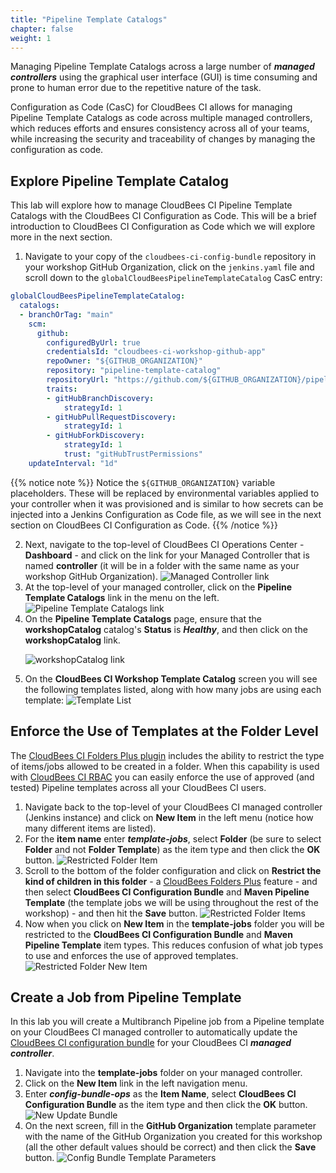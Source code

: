 ```yaml
---
title: "Pipeline Template Catalogs"
chapter: false
weight: 1
---
```


Managing Pipeline Template Catalogs across a large number of ***managed controllers*** using the graphical user interface (GUI) is time consuming and prone to human error due to the repetitive nature of the task.

Configuration as Code (CasC) for CloudBees CI allows for managing Pipeline Template Catalogs as code across multiple managed controllers, which reduces efforts and ensures consistency across all of your teams, while increasing the security and traceability of changes by managing the configuration as code.


## Explore Pipeline Template Catalog
This lab will explore how to manage CloudBees CI Pipeline Template Catalogs with the CloudBees CI Configuration as Code. This will be a brief introduction to CloudBees CI Configuration as Code which we will explore more in the next section.

1. Navigate to your copy of the `cloudbees-ci-config-bundle` repository in your workshop GitHub Organization, click on the `jenkins.yaml` file and scroll down to the `globalCloudBeesPipelineTemplateCatalog` CasC entry:

```yaml
globalCloudBeesPipelineTemplateCatalog:
  catalogs:
  - branchOrTag: "main"
    scm:
      github:
        configuredByUrl: true
        credentialsId: "cloudbees-ci-workshop-github-app"
        repoOwner: "${GITHUB_ORGANIZATION}"
        repository: "pipeline-template-catalog"
        repositoryUrl: "https://github.com/${GITHUB_ORGANIZATION}/pipeline-template-catalog.git"
        traits:
        - gitHubBranchDiscovery:
            strategyId: 1
        - gitHubPullRequestDiscovery:
            strategyId: 1
        - gitHubForkDiscovery:
            strategyId: 1
            trust: "gitHubTrustPermissions"
    updateInterval: "1d"
```

{{% notice note %}}
Notice the `${GITHUB_ORGANIZATION}` variable placeholders. These will be replaced by environmental variables applied to your controller when it was provisioned and is similar to how secrets can be injected into a Jenkins Configuration as Code file, as we will see in the next section on CloudBees CI Configuration as Code.
{{% /notice %}}

2. Next, navigate to the top-level of CloudBees CI Operations Center - **Dashboard** - and click on the link for your Managed Controller that is named **controller** (it will be in a folder with the same name as your workshop GitHub Organization). ![Managed Controller link](managed-controller-link.png?width=60pc)
3. At the top-level of your managed controller, click on the **Pipeline Template Catalogs** link in the menu on the left. ![Pipeline Template Catalogs link](catalog-link.png?width=40pc)
4. On the **Pipeline Template Catalogs** page, ensure that the **workshopCatalog** catalog's **Status** is ***Healthy***, and then click on the **workshopCatalog** link. <p>![workshopCatalog link](workshopcatalog-link.png?width=50pc)
5.  On the **CloudBees CI Workshop Template Catalog** screen you will see the following templates listed, along with how many jobs are using each template: ![Template List](workshop-template-list.png?width=50pc)

## Enforce the Use of Templates at the Folder Level
The [CloudBees CI Folders Plus plugin](https://docs.cloudbees.com/docs/cloudbees-ci/latest/cloud-secure-guide/folders-plus) includes the ability to restrict the type of items/jobs allowed to be created in a folder. When this capability is used with [CloudBees CI RBAC](https://docs.beescloud.com/docs/cloudbees-ci/latest/cloud-secure-guide/rbac) you can easily enforce the use of approved (and tested) Pipeline templates across all your CloudBees CI users.

1. Navigate back to the top-level of your CloudBees CI managed controller (Jenkins instance) and click on **New Item** in the left menu (notice how many different items are listed).
2. For the **item name** enter ***template-jobs***, select **Folder** (be sure to select **Folder** and not **Folder Template**) as the item type and then click the **OK** button. ![Restricted Folder Item](new-folder-click.png?width=50pc)
3. Scroll to the bottom of the folder configuration and click on **Restrict the kind of children in this folder** - a [CloudBees Folders Plus](https://docs.cloudbees.com/docs/cloudbees-core/latest/cloud-secure-guide/folders-plus) feature - and then select **CloudBees CI Configuration Bundle** and **Maven Pipeline Template** (the template jobs we will be using throughout the rest of the workshop) - and then hit the **Save** button. ![Restricted Folder Items](restricted-items-check.png?width=40pc)
4. Now when you click on **New Item** in the **template-jobs** folder you will be restricted to the **CloudBees CI Configuration Bundle** and **Maven Pipeline Template** item types. This reduces confusion of what job types to use and enforces the use of approved templates. ![Restricted Folder New Item](restricted-folder-new-item.png?width=30pc)

## Create a Job from Pipeline Template

In this lab you will create a Multibranch Pipeline job from a Pipeline template on your CloudBees CI managed controller to automatically update the [CloudBees CI configuration bundle](https://docs.cloudbees.com/docs/cloudbees-ci/latest/cloud-admin-guide/ci-casc-modern#_creating_a_configuration_bundle) for your CloudBees CI ***managed controller***.

1. Navigate into the **template-jobs** folder on your managed controller.
2. Click on the **New Item** link in the left navigation menu.
3. Enter ***config-bundle-ops*** as the **Item Name**, select **CloudBees CI Configuration Bundle** as the item type and then click the **OK** button. ![New Update Bundle](new-bundle-template-job.png?width=50pc)
4. On the next screen, fill in the **GitHub Organization** template parameter with the name of the GitHub Organization you created for this workshop (all the other default values should be correct) and then click the **Save** button. ![Config Bundle Template Parameters](bundle-template-params.png?width=50pc) 